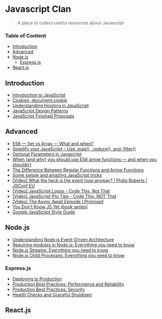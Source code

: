 # Javascript Clan

> A place to collect useful resources about Javascript

### Table of Content
- [Introduction](#introduction)
- [Advanced](#advanced)
- [Node.js](#nodejs)
  - [Express.js](#expressjs)
- [React.js](#reactjs)

## Introduction

* [Introduction to JavaScript](https://learn.freecodecamp.org/javascript-algorithms-and-data-structures/basic-javascript/)
* [Cookies, document.cookie](https://javascript.info/cookie)
* [Understanding Hoisting in JavaScript](https://scotch.io/tutorials/understanding-hoisting-in-javascript)
* [JavaScript Design Patterns](https://medium.com/better-programming/javascript-design-patterns-25f0faaaa15)
* [JavaScript Finished Proposals](https://github.com/tc39/proposals/blob/master/finished-proposals.md)

## Advanced

* [ES6 — Set vs Array — What and when?](https://medium.com/front-end-weekly/es6-set-vs-array-what-and-when-efc055655e1a)
* [Simplify your JavaScript – Use .map(), .reduce(), and .filter()](https://medium.com/poka-techblog/simplify-your-javascript-use-map-reduce-and-filter-bd02c593cc2d)
* [Optional Parameters in Javascript](https://www.markhansen.co.nz/javascript-optional-parameters/)
* [When (and why) you should use ES6 arrow functions — and when you shouldn’t](https://www.freecodecamp.org/news/when-and-why-you-should-use-es6-arrow-functions-and-when-you-shouldnt-3d851d7f0b26/)
* [The Difference Between Regular Functions and Arrow Functions](https://medium.com/better-programming/difference-between-regular-functions-and-arrow-functions-f65639aba256)
* [Some simple and amazing JavaScript tricks](https://levelup.gitconnected.com/some-simple-and-amazing-javascript-tricks-292e1962b1f6)
* [[Video] What the heck is the event loop anyway? | Philip Roberts | JSConf EU](https://www.youtube.com/watch?v=8aGhZQkoFbQ)
* [[Video] JavaScript Loops - Code This, Not That](https://www.youtube.com/watch?v=x7Xzvm0iLCI)
* [[Video] JavaScript Pro Tips - Code This, NOT That](https://www.youtube.com/watch?v=Mus_vwhTCq0)
* [[Video] The Async Await Episode I Promised](https://www.youtube.com/watch?v=vn3tm0quoqE)
* [You Don't Know JS Yet (book series)](https://github.com/getify/You-Dont-Know-JS)
* [Google JavaScript Style Guide](https://google.github.io/styleguide/jsguide.html)

## Node.js

* [Understanding Node.js Event-Driven Architecture](https://www.freecodecamp.org/news/understanding-node-js-event-driven-architecture-223292fcbc2d/)
* [Requiring modules in Node.js: Everything you need to know](https://www.freecodecamp.org/news/requiring-modules-in-node-js-everything-you-need-to-know-e7fbd119be8/)
* [Node.js Streams: Everything you need to know](https://www.freecodecamp.org/news/node-js-streams-everything-you-need-to-know-c9141306be93/)
* [Node.js Child Processes: Everything you need to know](https://www.freecodecamp.org/news/node-js-child-processes-everything-you-need-to-know-e69498fe970a/)

### Express.js

* [Deploying to Production](https://developer.mozilla.org/en-US/docs/Learn/Server-side/Express_Nodejs/deployment)
* [Production Best Practices: Performance and Reliability](https://expressjs.com/en/advanced/best-practice-performance.html)
* [Production Best Practices: Security](https://expressjs.com/en/advanced/best-practice-security.html)
* [Health Checks and Graceful Shutdown](https://expressjs.com/en/advanced/healthcheck-graceful-shutdown.html)

## React.js
